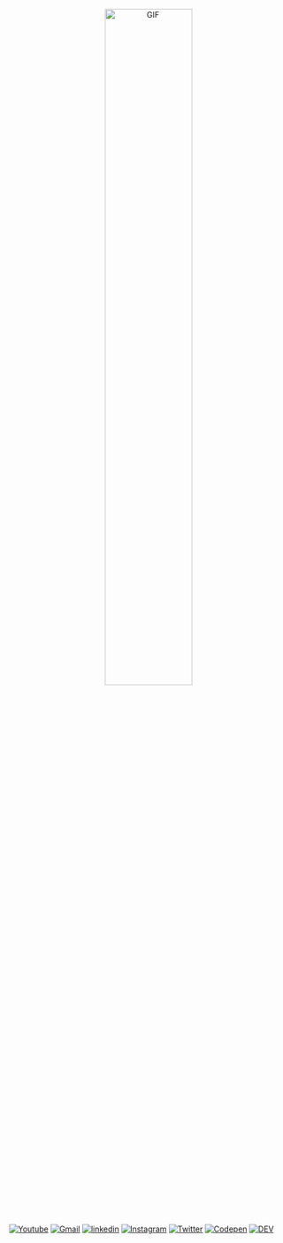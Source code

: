 <p align="center">
  <img height="auto" width="56%" alt="GIF" src="https://media.giphy.com/media/WrZgvWyB8lcR2WCxW5/source.gif"/>
</p>

<!-- https://shields.io/ & https://simpleicons.org/ for the icons -->
  [![Youtube](https://img.shields.io/badge/SPACEEEEEEEEEEEEEEEEE-FFFFFF?style=flat-square&labelColor=FFFFFF&logo=Youtube&logoColor=white&color=FFFFFF)](https://youtu.be/oHg5SJYRHA0)
  [![Gmail](https://img.shields.io/badge/GMAIL-313131?style=flat-square&labelColor=313131&logo=Gmail&logoColor=white&color=313131)](https://mail.google.com/mail/u/0/?view=cm&fs=1&tf=1&source=mailto&to=jclawsin88@gmail.com)
  [![linkedin](https://img.shields.io/badge/LINKEDIN-313131?style=flat-square&labelColor=313131&logo=LinkedIn&logoColor=white&color=313131)](https://www.linkedin.com/in/jomaree-lawsin-12646319b/)
  [![Instagram](https://img.shields.io/badge/INSTAGRAM-313131?style=flat-square&labelColor=313131&logo=Instagram&logoColor=white&color=313131)](https://www.instagram.com/qws_one/)
  [![Twitter](https://img.shields.io/badge/TWITTER-313131?style=flat-square&labelColor=313131&logo=Twitter&logoColor=white&color=313131)](https://twitter.com/jlawsin88)
  [![Codepen](https://img.shields.io/badge/-CODEPEN-313131?style=flat-square&labelColor=313131&logo=Codepen&logoColor=white&color=313131)](https://codepen.io/jl88s)
  [![DEV](https://img.shields.io/badge/-DEV.to-313131?style=flat-square&labelColor=313131&logo=dev.to&logoColor=white&color=313131)](https://dev.to/qws_)

<!--
Here are some ideas to get you started:
- 🔭 I’m currently working on ...
- 🌱 I’m currently learning ...
- 👯 I’m looking to collaborate on ...
- 🤔 I’m looking for help with ...
- 💬 Ask me about ...
- 📫 How to reach me: ...
- 😄 Pronouns: ...
- ⚡ Fun fact: ...
-->
